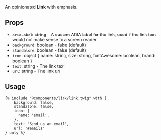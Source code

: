
An opinionated **Link** with emphasis.

## Props

- `ariaLabel`: string - A custom ARIA label for the link, used if the link text would not make sense to a screen reader
- `background`: boolean - false (default)
- `standalone`: boolean - false (default)
- `icon`: object { name: string, size: string, fontAwesome: boolean, brand: boolean }
- `text`: string - The link text
- `url`: string - The link url

## Usage

```twig
{% include "@components/link/link.twig" with {
    background: false,
    standalone: false,
    icon: {
      name: 'email',
    },
    text: 'Send us an email',
    url: '#emails'
} only %}
```
